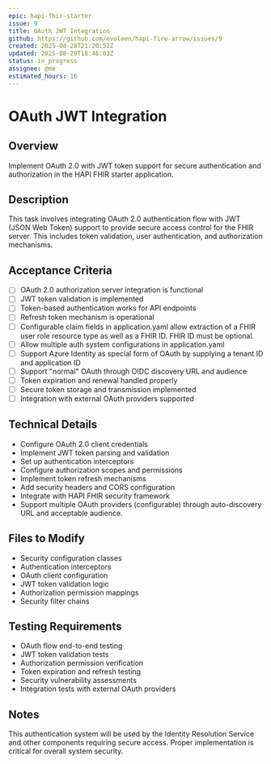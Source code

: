 ```yaml
---
epic: hapi-fhir-starter
issue: 9
title: OAuth JWT Integration
github: https://github.com/evoleen/hapi-fire-arrow/issues/9
created: 2025-08-28T21:20:52Z
updated: 2025-08-29T18:46:03Z
status: in_progress
assignee: @me
estimated_hours: 16
---
```


# OAuth JWT Integration

## Overview
Implement OAuth 2.0 with JWT token support for secure authentication and authorization in the HAPI FHIR starter application.

## Description
This task involves integrating OAuth 2.0 authentication flow with JWT (JSON Web Token) support to provide secure access control for the FHIR server. This includes token validation, user authentication, and authorization mechanisms.

## Acceptance Criteria
- [ ] OAuth 2.0 authorization server integration is functional
- [ ] JWT token validation is implemented
- [ ] Token-based authentication works for API endpoints
- [ ] Refresh token mechanism is operational
- [ ] Configurable claim fields in application.yaml allow extraction of a FHIR user role resource type as well as a FHIR ID. FHIR ID must be optional.
- [ ] Allow multiple auth system configurations in application.yaml
- [ ] Support Azure Identity as special form of OAuth by supplying a tenant ID and application ID
- [ ] Support "normal" OAuth through OIDC discovery URL and audience
- [ ] Token expiration and renewal handled properly
- [ ] Secure token storage and transmission implemented
- [ ] Integration with external OAuth providers supported

## Technical Details
- Configure OAuth 2.0 client credentials
- Implement JWT token parsing and validation
- Set up authentication interceptors
- Configure authorization scopes and permissions
- Implement token refresh mechanisms
- Add security headers and CORS configuration
- Integrate with HAPI FHIR security framework
- Support multiple OAuth providers (configurable) through auto-discovery URL and acceptable audience.

## Files to Modify
- Security configuration classes
- Authentication interceptors
- OAuth client configuration
- JWT token validation logic
- Authorization permission mappings
- Security filter chains

## Testing Requirements
- OAuth flow end-to-end testing
- JWT token validation tests
- Authorization permission verification
- Token expiration and refresh testing
- Security vulnerability assessments
- Integration tests with external OAuth providers

## Notes
This authentication system will be used by the Identity Resolution Service and other components requiring secure access. Proper implementation is critical for overall system security.